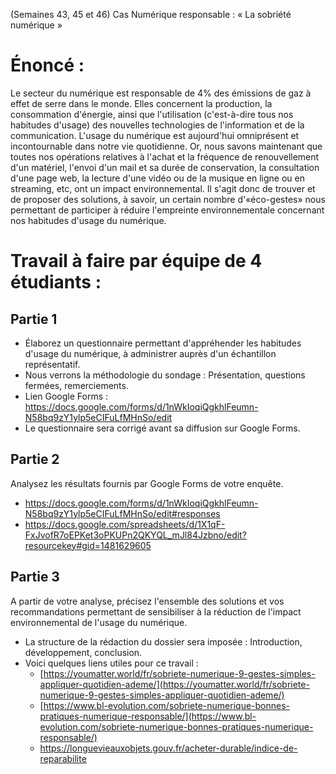 (Semaines 43, 45 et 46)
Cas Numérique responsable : « La sobriété numérique »

# Énoncé :
Le secteur du numérique est responsable de 4% des émissions de gaz à effet de serre dans le monde. Elles concernent la production, la consommation d'énergie, ainsi que l'utilisation (c'est-à-dire tous nos habitudes d'usage) des nouvelles technologies de l'information et de la communication.
L'usage du numérique est aujourd'hui omniprésent et incontournable dans notre vie quotidienne.
Or, nous savons maintenant que toutes nos opérations relatives à l'achat et la fréquence de renouvellement d'un matériel, l'envoi d'un mail et sa durée de conservation, la consultation d'une page web, la lecture d'une vidéo ou de la musique en ligne ou en streaming, etc, ont un impact environnemental.
Il s'agit donc de trouver et de proposer des solutions, à savoir, un certain nombre d'«éco-gestes» nous permettant de participer à réduire l'empreinte environnementale concernant nos habitudes d'usage du numérique.
# Travail à faire par équipe de 4 étudiants :
## Partie 1
- Élaborez un questionnaire permettant d'appréhender les habitudes d'usage du numérique, à administrer auprès d'un échantillon représentatif.
- Nous verrons la méthodologie du sondage : Présentation, questions fermées, remerciements.
- Lien Google Forms : https://docs.google.com/forms/d/1nWkIoqiQgkhlFeumn-N58bq9zY1ylp5eCIFuLfMHnSo/edit
- Le questionnaire sera corrigé avant sa diffusion sur Google Forms.
## Partie 2
Analysez les résultats fournis par Google Forms de votre enquête.
- https://docs.google.com/forms/d/1nWkIoqiQgkhlFeumn-N58bq9zY1ylp5eCIFuLfMHnSo/edit#responses
- https://docs.google.com/spreadsheets/d/1X1qF-FxJvofR7oEPKet3oPKUPn2QKYQL_mJl84Jzbno/edit?resourcekey#gid=1481629605
## Partie 3
A partir de votre analyse, précisez l'ensemble des solutions et vos recommandations permettant de sensibiliser à la réduction de l'impact environnemental de l'usage du numérique.
- La structure de la rédaction du dossier sera imposée : Introduction, développement, conclusion.
- Voici quelques liens utiles pour ce travail :
	- [https://youmatter.world/fr/sobriete-numerique-9-gestes-simples-appliquer-quotidien-ademe/](https://youmatter.world/fr/sobriete-numerique-9-gestes-simples-appliquer-quotidien-ademe/)
	- [https://www.bl-evolution.com/sobriete-numerique-bonnes-pratiques-numerique-responsable/](https://www.bl-evolution.com/sobriete-numerique-bonnes-pratiques-numerique-responsable/)
	- https://longuevieauxobjets.gouv.fr/acheter-durable/indice-de-reparabilite